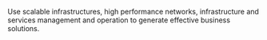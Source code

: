 Use scalable infrastructures, high performance networks, infrastructure and services management and operation to generate effective business solutions.